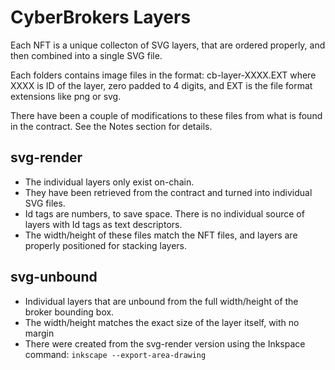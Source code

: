 # CyberBrokers Layers

Each NFT is a unique collecton of SVG layers, that are ordered properly, and then combined into a single SVG file.

Each folders contains image files in the format: cb-layer-XXXX.EXT where XXXX is ID of the layer, zero padded to 4 digits, and EXT is the file format extensions like png or svg.

There have been a couple of modifications to these files from what is found in the contract. See the Notes section for details.

## svg-render
- The individual layers only exist on-chain.  
- They have been retrieved from the contract and turned into individual SVG files.
- Id tags are numbers, to save space.  There is no individual source of layers with Id tags as text descriptors.
- The width/height of these files match the NFT files, and layers are properly positioned for stacking layers.

## svg-unbound
- Individual layers that are unbound from the full width/height of the broker bounding box.
- The width/height matches the exact size of the layer itself, with no margin
- There were created from the svg-render version using the Inkspace command: 
  ```inkscape --export-area-drawing```
